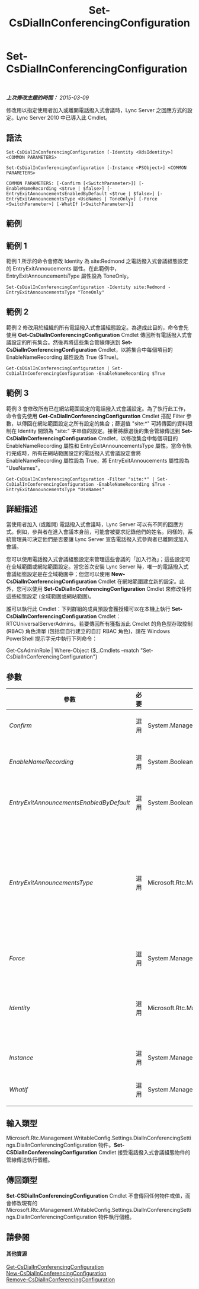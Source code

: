 ﻿---
title: Set-CsDialInConferencingConfiguration
TOCTitle: Set-CsDialInConferencingConfiguration
ms:assetid: 3300343f-c075-4b4f-aaa4-091dbf1fcd90
ms:mtpsurl: https://technet.microsoft.com/zh-tw/library/Gg425825(v=OCS.15)
ms:contentKeyID: 49290526
ms.date: 08/10/2015
mtps_version: v=OCS.15
ms.translationtype: HT
---

# Set-CsDialInConferencingConfiguration

 

_**上次修改主題的時間：** 2015-03-09_

修改用以指定使用者加入或離開電話撥入式會議時，Lync Server 之回應方式的設定。Lync Server 2010 中已導入此 Cmdlet。

## 語法

    Set-CsDialInConferencingConfiguration [-Identity <XdsIdentity>] <COMMON PARAMETERS>

    Set-CsDialInConferencingConfiguration [-Instance <PSObject>] <COMMON PARAMETERS>

    COMMON PARAMETERS: [-Confirm [<SwitchParameter>]] [-EnableNameRecording <$true | $false>] [-EntryExitAnnouncementsEnabledByDefault <$true | $false>] [-EntryExitAnnouncementsType <UseNames | ToneOnly>] [-Force <SwitchParameter>] [-WhatIf [<SwitchParameter>]]

## 範例

## 範例 1

範例 1 所示的命令會修改 Identity 為 site:Redmond 之電話撥入式會議組態設定的 EntryExitAnnoucements 屬性。在此範例中，EntryExitAnnouncementsType 屬性設為 ToneOnly。

    Set-CsDialInConferencingConfiguration -Identity site:Redmond -EntryExitAnnouncementsType "ToneOnly"

## 範例 2

範例 2 修改用於組織的所有電話撥入式會議組態設定。為達成此目的，命令會先使用 **Get-CsDialInConferencingConfiguration** Cmdlet 傳回所有電話撥入式會議設定的所有集合。然後再將這些集合管線傳送到 **Set-CsDialInConferencingConfiguration** Cmdlet，以將集合中每個項目的 EnableNameRecording 屬性設為 True ($True)。

    Get-CsDialInConferencingConfiguration | Set-CsDialInConferencingConfiguration -EnableNameRecording $True

## 範例 3

範例 3 會修改所有已在網站範圍設定的電話撥入式會議設定。為了執行此工作，命令會先使用 **Get-CsDialInConferencingConfiguration** Cmdlet 搭配 Filter 參數，以傳回在網站範圍設定之所有設定的集合；篩選值 "site:\*" 可將傳回的資料限制在 Identity 開頭為 "site:" 字串值的設定。接著將篩選後的集合管線傳送到 **Set-CsDialInConferencingConfiguration** Cmdlet，以修改集合中每個項目的 EnableNameRecording 屬性和 EntryExitAnnouncementsType 屬性。當命令執行完成時，所有在網站範圍設定的電話撥入式會議設定會將 EnableNameRecording 屬性設為 True，將 EntryExitAnnoucements 屬性設為 "UseNames"。

    Get-CsDialInConferencingConfiguration -Filter "site:*" | Set-CsDialInConferencingConfiguration -EnableNameRecording $True -EntryExitAnnouncementsType "UseNames"

## 詳細描述

當使用者加入 (或離開) 電話撥入式會議時，Lync Server 可以有不同的回應方式。例如，參與者在進入會議本身前，可能會被要求記錄他們的姓名。同樣的，系統管理員可決定他們是否要讓 Lync Server 宣告電話撥入式參與者已離開或加入會議。

您可以使用電話撥入式會議組態設定來管理這些會議的「加入行為」；這些設定可在全域範圍或網站範圍設定。當您首次安裝 Lync Server 時，唯一的電話撥入式會議組態設定是在全域範圍中；但您可以使用 **New-CsDialInConferencingConfiguration** Cmdlet 在網站範圍建立新的設定。此外，您可以使用 **Set-CsDialInConferencingConfiguration** Cmdlet 來修改任何這些組態設定 (全域範圍或網站範圍)。

誰可以執行此 Cmdlet：下列群組的成員預設會獲授權可以在本機上執行 **Set-CsDialInConferencingConfiguration** Cmdlet：RTCUniversalServerAdmins。若要傳回所有獲指派此 Cmdlet 的角色型存取控制 (RBAC) 角色清單 (包括您自行建立的自訂 RBAC 角色)，請在 Windows PowerShell 提示字元中執行下列命令：

Get-CsAdminRole | Where-Object {$\_.Cmdlets –match "Set-CsDialInConferencingConfiguration"}

## 參數


<table>
<colgroup>
<col style="width: 25%" />
<col style="width: 25%" />
<col style="width: 25%" />
<col style="width: 25%" />
</colgroup>
<thead>
<tr class="header">
<th>參數</th>
<th>必要</th>
<th>類型</th>
<th>說明</th>
</tr>
</thead>
<tbody>
<tr class="odd">
<td><p><em>Confirm</em></p></td>
<td><p>選用</p></td>
<td><p>System.Management.Automation.SwitchParameter</p></td>
<td><p>在執行命令前先提示確認。</p></td>
</tr>
<tr class="even">
<td><p><em>EnableNameRecording</em></p></td>
<td><p>選用</p></td>
<td><p>System.Boolean</p></td>
<td><p>決定是否要求使用者在進入會議前要先記錄姓名。設為 True 可啟用姓名記錄；設為 False 則會略過姓名記錄。預設值為 True。</p></td>
</tr>
<tr class="odd">
<td><p><em>EntryExitAnnouncementsEnabledByDefault</em></p></td>
<td><p>選用</p></td>
<td><p>System.Boolean</p></td>
<td><p>如果設為 True，則每次參與者進入或離開會議時，都會播放宣告。如果設為 False (預設值)，則不會播放進入與離開宣告。</p></td>
</tr>
<tr class="even">
<td><p><em>EntryExitAnnouncementsType</em></p></td>
<td><p>選用</p></td>
<td><p>Microsoft.Rtc.Management.WritableConfig.Settings.DialInConferencingSettings.EntryExitAnnouncementsType</p></td>
<td><p>指出當參與者進入或離開會議時，系統會採取的動件。(僅當 EntryExitAnnouncementsEnabledByDefault 已設為 True 時才會播放宣告)。有效值為：</p>
<p>UseNames。每當人員進入或離開會議時宣告該名人員的姓名 (例如「Ken Myer 正離開會議」)。</p>
<p>ToneOnly。每當參與者進入或離開會議時會播放聲音。</p>
<p>預設值是 UseNames。</p></td>
</tr>
<tr class="odd">
<td><p><em>Force</em></p></td>
<td><p>選用</p></td>
<td><p>System.Management.Automation.SwitchParameter</p></td>
<td><p>隱藏執行命令時可能發生的非嚴重錯誤訊息。</p></td>
</tr>
<tr class="even">
<td><p><em>Identity</em></p></td>
<td><p>選用</p></td>
<td><p>Microsoft.Rtc.Management.Xds.XdsIdentity</p></td>
<td><p>指出要修改之電話撥入式會議組態設定的 Identity。若要參照全域設定，請使用下列語法：-Identity global。若要參照網站設定，請使用類似下列的語法：-Identity site:Redmond。請注意，如有指定 Identity，即無法使用萬用字元。</p></td>
</tr>
<tr class="odd">
<td><p><em>Instance</em></p></td>
<td><p>選用</p></td>
<td><p>System.Management.Automation.PSObject</p></td>
<td><p>允許您將物件參考傳遞給 Cmdlet，而非設定個別的參數值。</p></td>
</tr>
<tr class="even">
<td><p><em>WhatIf</em></p></td>
<td><p>選用</p></td>
<td><p>System.Management.Automation.SwitchParameter</p></td>
<td><p>說明執行命令時若不實際執行命令的後果。</p></td>
</tr>
</tbody>
</table>


## 輸入類型

Microsoft.Rtc.Management.WritableConfig.Settings.DialInConferencingSettings.DialInConferencingConfiguration 物件。**Set-CSDialInConferencingConfiguration** Cmdlet 接受電話撥入式會議組態物件的管線傳送執行個體。

## 傳回類型

**Set-CSDialInConferencingConfiguration** Cmdlet 不會傳回任何物件或值，而會修改現有的 Microsoft.Rtc.Management.WritableConfig.Settings.DialInConferencingSettings.DialInConferencingConfiguration 物件執行個體。

## 請參閱

#### 其他資源

[Get-CsDialInConferencingConfiguration](get-csdialinconferencingconfiguration.md)  
[New-CsDialInConferencingConfiguration](new-csdialinconferencingconfiguration.md)  
[Remove-CsDialInConferencingConfiguration](remove-csdialinconferencingconfiguration.md)

